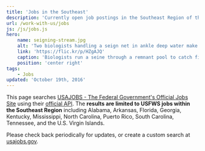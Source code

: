 ```yaml
---
title: 'Jobs in the Southeast'
description: 'Currently open job postings in the Southeast Region of the U.S. Fish and Wildlife Service from USAjobs.'
url: /work-with-us/jobs
js: /js/jobs.js
hero:
    name: seigning-stream.jpg
    alt: 'Two biologists handling a seign net in ankle deep water make a splash as they try to catch fish.'
    link: 'https://flic.kr/p/HZgAJQ'
    caption: 'Biologists run a seine through a remnant pool to catch fish and move them to the new channel. Photo by Gary Peeples, USFWS.'
    position: 'center right'
tags:
    - Jobs
updated: 'October 19th, 2016'
---
```

This page searches [USAJOBS - The Federal Government's Official Jobs Site](https://www.usajobs.gov/) using their [official API](https://developer.usajobs.gov/).  The **results are limited to USFWS jobs within the Southeast Region** including Alabama, Arkansas, Florida, Georgia, Kentucky, Mississippi, North Carolina, Puerto Rico, South Carolina, Tennessee, and the U.S. Virgin Islands.

Please check back periodically for updates, or create a custom search at [usajobs.gov](http://usajobs.gov).

<ul class="card-list"></ul>
